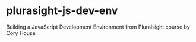 # plurasight-js-dev-env
Building a JavaScript Development Environment from Pluralsight course by Cory House
